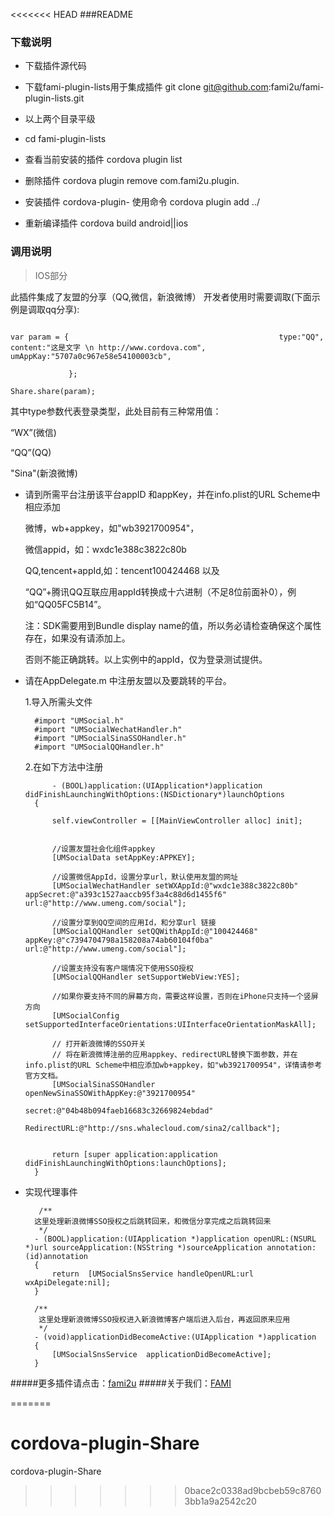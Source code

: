<<<<<<< HEAD
###README   
### 下载说明
* 下载插件源代码

* 下载fami-plugin-lists用于集成插件 git clone git@github.com:fami2u/fami-plugin-lists.git

* 以上两个目录平级

* cd fami-plugin-lists

* 查看当前安装的插件 cordova plugin list

* 删除插件 cordova plugin remove com.fami2u.plugin.

* 安装插件 cordova-plugin- 使用命令 cordova plugin add ../

* 重新编译插件 cordova build android||ios

### 调用说明
> IOS部分

此插件集成了友盟的分享（QQ,微信，新浪微博）
开发者使用时需要调取(下面示例是调取qq分享):                                                           
                                                                                                                                                                                		                                                                                                                     	
                                                                                                                                                                                		                                                                                                                     		var param = {                                              	type:"QQ",                                  	content:"这是文字 \n http://www.cordova.com",                                               	umAppKay:"5707a0c967e58e54100003cb",
                                                   
                 };
                                                   
    Share.share(param);

                                                                                         		
 其中type参数代表登录类型，此处目前有三种常用值：
 
 “WX”(微信)
 
 “QQ”(QQ)

 "Sina"(新浪微博)                                                                               
                                                                                 
                                                                                
- 请到所需平台注册该平台appID 和appKey，并在info.plist的URL Scheme中相应添加

	微博，wb+appkey，如"wb3921700954"，

	微信appid，如：wxdc1e388c3822c80b                                                                            

	QQ,tencent+appId,如：tencent100424468 以及
	
	“QQ”+腾讯QQ互联应用appId转换成十六进制（不足8位前面补0），例如“QQ05FC5B14”。
	
	注：SDK需要用到Bundle display name的值，所以务必请检查确保这个属性存在，如果没有请添加上。
	
	否则不能正确跳转。以上实例中的appId，仅为登录测试提供。

- 请在AppDelegate.m 中注册友盟以及要跳转的平台。
  	
  	1.导入所需头文件
  		
		#import "UMSocial.h"
		#import "UMSocialWechatHandler.h"
		#import "UMSocialSinaSSOHandler.h"
		#import "UMSocialQQHandler.h"
	
  	2.在如下方法中注册
  	
		  	- (BOOL)application:(UIApplication*)application didFinishLaunchingWithOptions:(NSDictionary*)launchOptions
		{
		  
		    self.viewController = [[MainViewController alloc] init];
		    
		    
		    //设置友盟社会化组件appkey
		    [UMSocialData setAppKey:APPKEY];
		    
		    //设置微信AppId，设置分享url，默认使用友盟的网址
		    [UMSocialWechatHandler setWXAppId:@"wxdc1e388c3822c80b" appSecret:@"a393c1527aaccb95f3a4c88d6d1455f6" url:@"http://www.umeng.com/social"];
		    
		    //设置分享到QQ空间的应用Id，和分享url 链接
		    [UMSocialQQHandler setQQWithAppId:@"100424468" appKey:@"c7394704798a158208a74ab60104f0ba" url:@"http://www.umeng.com/social"];
		    
		    //设置支持没有客户端情况下使用SSO授权
		    [UMSocialQQHandler setSupportWebView:YES];
		    
		    //如果你要支持不同的屏幕方向，需要这样设置，否则在iPhone只支持一个竖屏方向
		    [UMSocialConfig setSupportedInterfaceOrientations:UIInterfaceOrientationMaskAll];
		    
		    // 打开新浪微博的SSO开关
		    // 将在新浪微博注册的应用appkey、redirectURL替换下面参数，并在info.plist的URL Scheme中相应添加wb+appkey，如"wb3921700954"，详情请参考官方文档。
		    [UMSocialSinaSSOHandler openNewSinaSSOWithAppKey:@"3921700954"
		                                              secret:@"04b48b094faeb16683c32669824ebdad"
		                                         RedirectURL:@"http://sns.whalecloud.com/sina2/callback"];
		    
		    
		    return [super application:application didFinishLaunchingWithOptions:launchOptions];
		}
		
		
- 实现代理事件
 		
		 /**
		这里处理新浪微博SSO授权之后跳转回来，和微信分享完成之后跳转回来
		 */
		- (BOOL)application:(UIApplication *)application openURL:(NSURL *)url sourceApplication:(NSString *)sourceApplication annotation:(id)annotation
		{
		    return  [UMSocialSnsService handleOpenURL:url wxApiDelegate:nil];
		}
		
		/**
		 这里处理新浪微博SSO授权进入新浪微博客户端后进入后台，再返回原来应用
		 */
		- (void)applicationDidBecomeActive:(UIApplication *)application
		{
		    [UMSocialSnsService  applicationDidBecomeActive];
		}


#####更多插件请点击：[fami2u](https://github.com/fami2u)
#####关于我们：[FAMI](http://fami2u.com)

=======
# cordova-plugin-Share
cordova-plugin-Share
>>>>>>> 0bace2c0338ad9bcbeb59c87603bb1a9a2542c20
